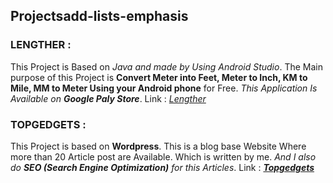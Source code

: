 ## Projectsadd-lists-emphasis
### LENGTHER : 
This Project is Based on *Java and made by Using Android Studio*. The Main purpose of this Project is **Convert Meter into Feet, Meter to Inch, KM to Mile, MM to Meter Using your Android phone** for Free. _This Application Is Available on **Google Paly Store**_. Link : _[Lengther](http://bit.ly/Lengther)_
### TOPGEDGETS :
This Project is based on **Wordpress**. This is a blog base Website Where more than 20 Article post are Available. Which is written by me. _And I also do **SEO (Search
Engine Optimization)** for this Articles_. Link : _[**Topgedgets**](http://topgedgets.unaux.com/)_
